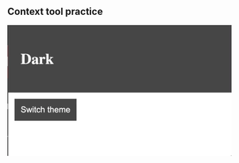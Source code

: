 ## Context tool practice

![Context-Tool-Practice](https://github.com/Debiday/scrimba-react/blob/master/context-tool/public/context.gif)